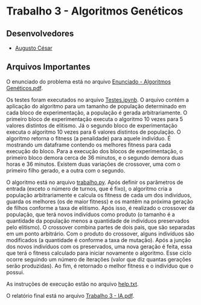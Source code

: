 # Trabalho 3 - Algoritmos Genéticos

## Desenvolvedores

- [Augusto César](https://github.com/augustces)

## Arquivos Importantes

O enunciado do problema está no arquivo [Enunciado - Algoritmos Genéticos.pdf](https://github.com/augustces/InteligenciaArtificial-UFC/blob/main/Trabalho%203/Enunciado%20-%20Algoritmos%20Gen%C3%A9ticos.pdf).

Os testes foram executados no arquivo [Testes.ipynb](https://github.com/augustces/InteligenciaArtificial-UFC/blob/main/Trabalho%203/Testes.ipynb). O arquivo contém a aplicação do algoritmo para um tamanho de população determinado em cada bloco de experimentação, a população é gerada arbitrariamente. O primeiro bloco de experimentação executa o algoritmo 10 vezes para 5 valores distintos de elitismo. Já o segundo bloco de experimentação executa o algoritmo 10 vezes para 6 valores distintos de população. O algoritmo retorna o fitness (a penalidade) para aquele indivíduo. É mostrando um dataframe contendo os melhores fitness para cada execução do bloco. Para a execução dos blocos de experimentação, o primeiro bloco demora cerca de 36 minutos, e o segundo demora duas horas e 36 minutos. Existem duas variações de crossover, uma com o primeiro filho gerado, e a outra com o segundo.

O algoritmo está no arquivo [trabalho.py](https://github.com/augustces/InteligenciaArtificial-UFC/blob/main/Trabalho%203/trabalho.py). Após definir os parâmetros de entrada (exceto o número de turnos, que é fixo), o algoritmo cria a população arbitrariamente e calcula os fitness de cada um dos indivíduos, guarda os melhores (os de maior fitness) e os mantêm na próxima geração de filhos conforme a taxa de elitismo. Após isso, é realizado o crossover da população, que terá novos indivíduos como produto (o tamanho é a quantidade da população menos a quantidade de indivíduos preservados pelo elitismo). O crossover combina partes de dois pais, que são separadas em um ponto arbitrário. Com o produto do crossover, alguns indivíduos são modificados (a quantidade é conforme a taxa de mutação). Após a junção dos novos indivíduos com os preservados, uma nova geração é feita, essa que terá o fitness calculado para iniciar novamente o algoritmo. Esse ciclo ocorre seguindo um número de iterações (valor que diz quantas gerações serão produzidas). Ao fim, é retornado o melhor fitness e o indivíduo que o possui.

As instruções de execução estão no arquivo [help.txt](https://github.com/augustces/InteligenciaArtificial-UFC/blob/main/Trabalho%203/help.txt).

O relatório final está no arquivo [Trabalho 3 - IA.pdf](https://github.com/augustces/InteligenciaArtificial-UFC/blob/main/Trabalho%203/Trabalho%203%20-%20IA.pdf).
